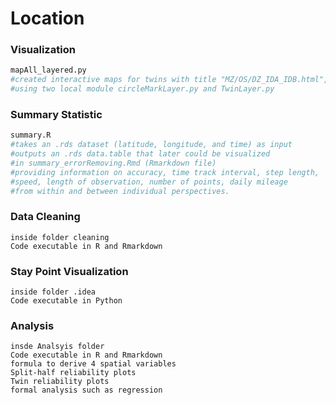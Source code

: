 # Location
### Visualization
```sh
mapAll_layered.py
#created interactive maps for twins with title "MZ/OS/DZ_IDA_IDB.html", 
#using two local module circleMarkLayer.py and TwinLayer.py
```

### Summary Statistic
```sh
summary.R
#takes an .rds dataset (latitude, longitude, and time) as input
#outputs an .rds data.table that later could be visualized
#in summary_errorRemoving.Rmd (Rmarkdown file)
#providing information on accuracy, time track interval, step length, 
#speed, length of observation, number of points, daily mileage 
#from within and between individual perspectives.
```

### Data Cleaning
```
inside folder cleaning
Code executable in R and Rmarkdown
```

### Stay Point Visualization
```
inside folder .idea
Code executable in Python
```

### Analysis
```
insde Analsyis folder
Code executable in R and Rmarkdown
formula to derive 4 spatial variables
Split-half reliability plots
Twin reliability plots
formal analysis such as regression
```


